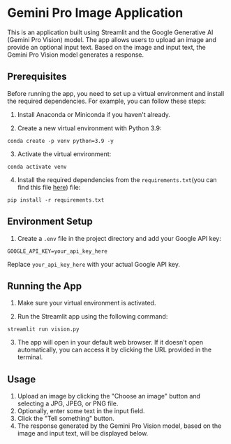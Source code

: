 # Gemini Pro Image Application

This is an application built using Streamlit and the Google Generative AI (Gemini Pro Vision) model. The app allows users to upload an image and provide an optional input text. Based on the image and input text, the Gemini Pro Vision model generates a response.

## Prerequisites

Before running the app, you need to set up a virtual environment and install the required dependencies. For example, you can follow these steps:

1. Install Anaconda or Miniconda if you haven't already.

2. Create a new virtual environment with Python 3.9:

```
conda create -p venv python=3.9 -y
```

3. Activate the virtual environment:

```
conda activate venv
```

4. Install the required dependencies from the `requirements.txt`(you can find this file [here]([https://huggingface.co/spaces/souvikmaji22/lfw_face_recognition](https://github.com/majisouvik26/GEN-AI-Projects/blob/main/requirements.txt))) file:

```
pip install -r requirements.txt
```

## Environment Setup

1. Create a `.env` file in the project directory and add your Google API key:

```
GOOGLE_API_KEY=your_api_key_here
```

Replace `your_api_key_here` with your actual Google API key.

## Running the App

1. Make sure your virtual environment is activated.

2. Run the Streamlit app using the following command:

```
streamlit run vision.py
```

3. The app will open in your default web browser. If it doesn't open automatically, you can access it by clicking the URL provided in the terminal.

## Usage

1. Upload an image by clicking the "Choose an image" button and selecting a JPG, JPEG, or PNG file.
2. Optionally, enter some text in the input field.
3. Click the "Tell something" button.
4. The response generated by the Gemini Pro Vision model, based on the image and input text, will be displayed below.
